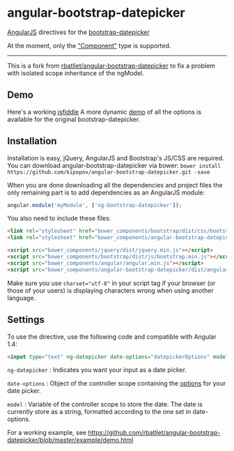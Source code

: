 # angular-bootstrap-datepicker

[AngularJS](http://angularjs.org/) directives for the [bootstrap-datepicker](https://github.com/eternicode/bootstrap-datepicker)

At the moment, only the ["Component"](http://eternicode.github.io/bootstrap-datepicker/?markup=component) type is supported.

***

This is a fork from [rbatllet/angular-bootstrap-datepicker](https://github.com/rbatllet/angular-bootstrap-datepicker) to fix a problem with isolated scope inheritance of the ngModel.

## Demo

Here's a working [jsfiddle](http://jsfiddle.net/rbatllet/8Lxat9ov/)
A more dynamic [demo](http://eternicode.github.io/bootstrap-datepicker/) of all the options is available for the original bootstrap-datepicker.


## Installation

Installation is easy, jQuery, AngularJS and Bootstrap's JS/CSS are required.
You can download angular-bootstrap-datepicker via bower:
`bower install https://github.com/kipopov/angular-bootstrap-datepicker.git -save`

When you are done downloading all the dependencies and project files the only remaining part is to add dependencies as an AngularJS module:

```javascript
angular.module('myModule', ['ng-bootstrap-datepicker']);
```

You also need to include these files:
```html
<link rel="stylesheet" href="bower_components/bootstrap/dist/css/bootstrap.min.css" />
<link rel="stylesheet" href="bower_components/angular-bootstrap-datepicker/dist/angular-bootstrap-datepicker.min.css" />

<script src="bower_components/jquery/dist/jquery.min.js"></script>
<script src="bower_components/bootstrap/dist/js/bootstrap.min.js"></script>
<script src="bower_components/angular/angular.min.js"></script>
<script src="bower_components/angular-bootstrap-datepicker/dist/angular-bootstrap-datepicker.min.js" charset="utf-8"></script>
```

Make sure you use `charset="utf-8"` in your script tag if your browser (or those of your users) is displaying characters wrong when using another language.

## Settings

To use the directive, use the following code and compatible with Angular 1.4:

```html
<input type="text" ng-datepicker date-options="datepickerOptions" model="date">
```

`ng-datepicker` : Indicates you want your input as a date picker.

`date-options` : Object of the controller scope containing the [options](http://bootstrap-datepicker.readthedocs.org/en/latest/options.html) for your date picker.

`model` : Variable of the controller scope to store the date. The date is currently store as a string, formatted according to the one set in date-options.


For a working example, see https://github.com/rbatllet/angular-bootstrap-datepicker/blob/master/example/demo.html
